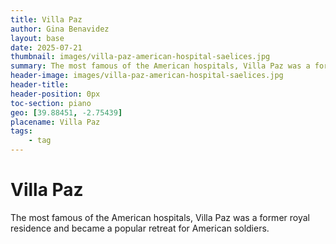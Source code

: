 ```yaml
---
title: Villa Paz
author: Gina Benavidez
layout: base
date: 2025-07-21
thumbnail: images/villa-paz-american-hospital-saelices.jpg
summary: The most famous of the American hospitals, Villa Paz was a former royal residence and became a popular retreat for American soldiers. 
header-image: images/villa-paz-american-hospital-saelices.jpg
header-title:
header-position: 0px
toc-section: piano
geo: [39.88451, -2.75439]
placename: Villa Paz
tags:
    - tag
---
```


# Villa Paz
The most famous of the American hospitals, Villa Paz was a former royal residence and became a popular retreat for American soldiers. 